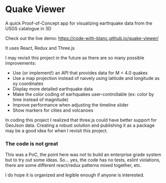 # Quake Viewer

A quick Proof-of-Concept app for visualizing earthquake data from the USGS catalogue in 3D

Check out the live demo: https://code-with-blanc.github.io/quake-viewer/

It uses React, Redux and Three.js

I may revisit this project in the future as there are so many possible improvements:

- Use (or implement!) an API that provides data for M < 4.0 quakes
- Use a map projection instead of naively using latitude and longitude as xy coordinates
- Display more detailed earthquake data
- Make the color coding of earhquakes user-controllable (ex: color by time instead of magnitude)
- Improve performance when adjusting the timeline slider
- Show markers for cities and volcanoes

In coding this project I realized that three.js could have better support for GeoJson data.
Creating a robust solution and publishing it as a package may be a good idea for when I revisit this project.

### The code is not great

This was a PoC, the point here was not to build an enterprise grade system but to try out some ideas. So... yes, the code has no tests, eslint violations, there are some different react/redux patterns mixed together, etc.

I do hope it is organized and legible enough if anyone is interested.
